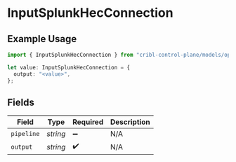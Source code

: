 # InputSplunkHecConnection

## Example Usage

```typescript
import { InputSplunkHecConnection } from "cribl-control-plane/models/operations";

let value: InputSplunkHecConnection = {
  output: "<value>",
};
```

## Fields

| Field              | Type               | Required           | Description        |
| ------------------ | ------------------ | ------------------ | ------------------ |
| `pipeline`         | *string*           | :heavy_minus_sign: | N/A                |
| `output`           | *string*           | :heavy_check_mark: | N/A                |